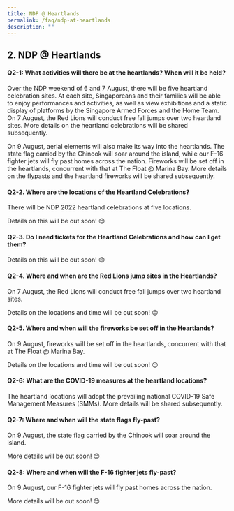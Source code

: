 ```yaml
---
title: NDP @ Heartlands
permalink: /faq/ndp-at-heartlands
description: ""
---
```

## 2. NDP @ Heartlands

#### Q2-1: What activities will there be at the heartlands? When will it be held?

Over the NDP weekend of 6 and 7 August, there will be five heartland celebration sites. At each site, Singaporeans and their families will be able to enjoy performances and activities, as well as view exhibitions and a static display of platforms by the Singapore Armed Forces and the Home Team. On 7 August, the Red Lions will conduct free fall jumps over two heartland sites. More details on the heartland celebrations will be shared subsequently. 

On 9 August, aerial elements will also make its way into the heartlands. The state flag carried by the Chinook will soar around the island, while our F-16 fighter jets will fly past homes across the nation. Fireworks will be set off in the heartlands, concurrent with that at The Float @ Marina Bay. More details on the flypasts and the heartland fireworks will be shared subsequently.

#### Q2-2. Where are the locations of the Heartland Celebrations?
There will be NDP 2022 heartland celebrations at five locations. 

Details on this will be out soon! 😊


#### Q2-3. Do I need tickets for the Heartland Celebrations and how can I get them?

Details on this will be out soon! 😊


#### Q2-4. Where and when are the Red Lions jump sites in the Heartlands? 

On 7 August, the Red Lions will conduct free fall jumps over two heartland sites.

Details on the locations and time will be out soon! 😊



#### Q2-5. Where and when will the fireworks be set off in the Heartlands?
On 9 August, fireworks will be set off in the heartlands, concurrent with that at The Float @ Marina Bay. 

Details on the locations and time will be out soon! 😊


#### Q2-6: What are the COVID-19 measures at the heartland locations?
The heartland locations will adopt the prevailing national COVID-19 Safe Management Measures (SMMs). More details will be shared subsequently.

#### Q2-7: Where and when will the state flags fly-past?
On 9 August, the state flag carried by the Chinook will soar around the island.

More details will be out soon! 😊


#### Q2-8: Where and when will the F-16 fighter jets fly-past?
On 9 August, our F-16 fighter jets will fly past homes across the nation. 

More details will be out soon! 😊